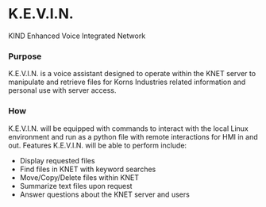 # K.E.V.I.N.
KIND Enhanced Voice Integrated Network

### Purpose
K.E.V.I.N. is a voice assistant designed to operate within the KNET server to manipulate and retrieve files for Korns Industries related information and personal use with server access.

### How
K.E.V.I.N. will be equipped with commands to interact with the local Linux environment and run as a python file with remote interactions for HMI in and out.
Features K.E.V.I.N. will be able to perform include:
- Display requested files
- Find files in KNET with keyword searches
- Move/Copy/Delete files within KNET
- Summarize text files upon request
- Answer questions about the KNET server and users

